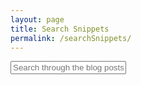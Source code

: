 ```yaml
---
layout: page
title: Search Snippets
permalink: /searchSnippets/
---
```


<div id="search-container">
    <input type="text" id="search-input" placeholder="Search through the blog posts...">
    <ul id="results-container"></ul>
</div>

<script src="{{ site.baseurl }}/assets/simple-jekyll-search.min.js" type="text/javascript"></script>

<script>
    SimpleJekyllSearch({
    searchInput: document.getElementById('search-input'),
    resultsContainer: document.getElementById('results-container'),
    searchResultTemplate: '<div style="text-align: left !important;"><a href="{url}"><h1 style="text-align:left !important;">{title}</h1></a><div class="post-tags"><a href="{{site.baseurl}}/categories/#{{category|slugize}}">{category}</a></div></div>',
	templateMiddleware: function(prop, value, template) {
		return value
	  },
    json: '{{ site.baseurl }}/assets/snippets.json'
    });
</script>